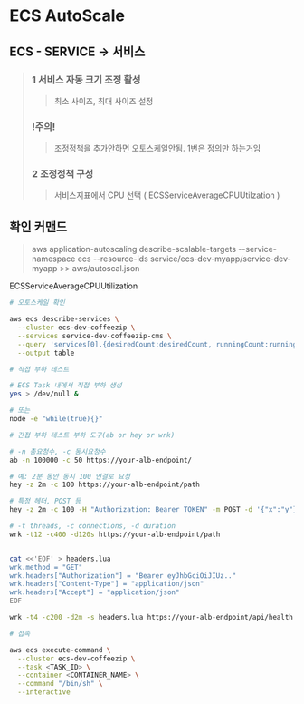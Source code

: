 # ECS AutoScale


## ECS - SERVICE -> 서비스 
> ### 1 서비스 자동 크기 조정 활성
>>  최소 사이즈, 최대 사이즈 설정
> ### !주의!
>> 조정정책을 추가안하면 오토스케일안됨.  1번은 정의만 하는거임
> ### 2 조정정책 구성
>> 서비스지표에서 CPU 선택 ( ECSServiceAverageCPUUtilzation ) 

## 확인 커맨드 
>   aws application-autoscaling describe-scalable-targets --service-namespace ecs --resource-ids service/ecs-dev-myapp/service-dev-myapp >> aws/autoscal.json



ECSServiceAverageCPUUtilization



```bash
# 오토스케일 확인

aws ecs describe-services \
  --cluster ecs-dev-coffeezip \
  --services service-dev-coffeezip-cms \
  --query 'services[0].{desiredCount:desiredCount, runningCount:runningCount}' \
  --output table

```


```bash
# 직접 부하 테스트

# ECS Task 내에서 직접 부하 생성
yes > /dev/null &

# 또는
node -e "while(true){}"

```


```bash
# 간접 부하 테스트 부하 도구(ab or hey or wrk)

# -n 총요청수, -c 동시요청수
ab -n 100000 -c 50 https://your-alb-endpoint/

# 예: 2분 동안 동시 100 연결로 요청
hey -z 2m -c 100 https://your-alb-endpoint/path

# 특정 헤더, POST 등
hey -z 2m -c 100 -H "Authorization: Bearer TOKEN" -m POST -d '{"x":"y"}' https://...

# -t threads, -c connections, -d duration
wrk -t12 -c400 -d120s https://your-alb-endpoint/path


cat <<'EOF' > headers.lua
wrk.method = "GET"
wrk.headers["Authorization"] = "Bearer eyJhbGciOiJIUz.."
wrk.headers["Content-Type"] = "application/json"
wrk.headers["Accept"] = "application/json"
EOF

wrk -t4 -c200 -d2m -s headers.lua https://your-alb-endpoint/api/health
```

```bash
# 접속

aws ecs execute-command \
  --cluster ecs-dev-coffeezip \
  --task <TASK_ID> \
  --container <CONTAINER_NAME> \
  --command "/bin/sh" \
  --interactive

```
